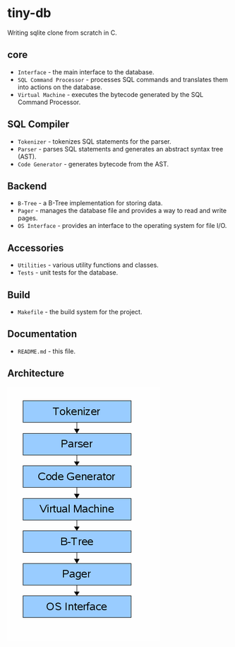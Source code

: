 # tiny-db

Writing sqlite clone from scratch in C.

## core
- `Interface` - the main interface to the database.
- `SQL Command Processor` - processes SQL commands and translates them into actions on the database.
- `Virtual Machine` - executes the bytecode generated by the SQL Command Processor.

## SQL Compiler
- `Tokenizer` - tokenizes SQL statements for the parser.
- `Parser` - parses SQL statements and generates an abstract syntax tree (AST).
- `Code Generator` - generates bytecode from the AST.

## Backend
- `B-Tree` - a B-Tree implementation for storing data.
- `Pager` - manages the database file and provides a way to read and write pages.
- `OS Interface` - provides an interface to the operating system for file I/O.

## Accessories
- `Utilities` - various utility functions and classes.
- `Tests` - unit tests for the database.

## Build
- `Makefile` - the build system for the project.

## Documentation
- `README.md` - this file.

## Architecture
![sqlite architecture ](assets/images/arch1.gif)